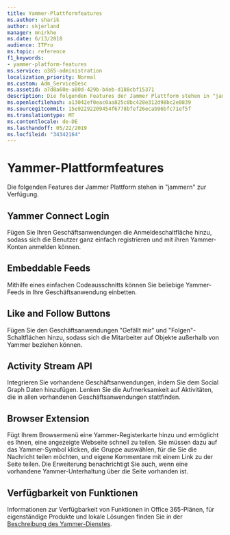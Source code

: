 ```yaml
---
title: Yammer-Plattformfeatures
ms.author: sharik
author: skjerland
manager: mnirkhe
ms.date: 6/13/2018
audience: ITPro
ms.topic: reference
f1_keywords:
- yammer-platform-features
ms.service: o365-administration
localization_priority: Normal
ms.custom: Adm_ServiceDesc
ms.assetid: a7d8a60e-a80d-429b-b4eb-d188cbf15371
description: Die folgenden Features der Jammer Plattform stehen in "jammern" zur Verfügung.
ms.openlocfilehash: a13042ef0eac0aa825c0bc428e312d98bc2e0839
ms.sourcegitcommit: 15e92292209454f6778bfef26ecab96bfc71ef5f
ms.translationtype: MT
ms.contentlocale: de-DE
ms.lasthandoff: 05/22/2019
ms.locfileid: "34342164"
---
```

# <a name="yammer-platform-features"></a>Yammer-Plattformfeatures

Die folgenden Features der Jammer Plattform stehen in "jammern" zur Verfügung.
  
## <a name="yammer-connect-login"></a>Yammer Connect Login
<a name="bkmk_YammerConnectLogin"> </a>

Fügen Sie Ihren Geschäftsanwendungen die Anmeldeschaltfläche hinzu, sodass sich die Benutzer ganz einfach registrieren und mit ihren Yammer-Konten anmelden können.
  
## <a name="embeddable-feeds"></a>Embeddable Feeds
<a name="bkmk_EmbeddableFeeds"> </a>

Mithilfe eines einfachen Codeausschnitts können Sie beliebige Yammer-Feeds in Ihre Geschäftsanwendung einbetten.
  
## <a name="like-and-follow-buttons"></a>Like and Follow Buttons
<a name="bkmk_LikeAndFollowButtons"> </a>

Fügen Sie den Geschäftsanwendungen "Gefällt mir" und "Folgen"-Schaltflächen hinzu, sodass sich die Mitarbeiter auf Objekte außerhalb von Yammer beziehen können.
  
## <a name="activity-stream-api"></a>Activity Stream API
<a name="bkmk_ActivityStreamAPI"> </a>

Integrieren Sie vorhandene Geschäftsanwendungen, indem Sie dem Social Graph Daten hinzufügen. Lenken Sie die Aufmerksamkeit auf Aktivitäten, die in allen vorhandenen Geschäftsanwendungen stattfinden.
  
## <a name="browser-extension"></a>Browser Extension
<a name="bkmk_BrowserExtension"> </a>

Fügt Ihrem Browsermenü eine Yammer-Registerkarte hinzu und ermöglicht es Ihnen, eine angezeigte Webseite schnell zu teilen. Sie müssen dazu auf das Yammer-Symbol klicken, die Gruppe auswählen, für die Sie die Nachricht teilen möchten, und eigene Kommentare mit einem Link zu der Seite teilen. Die Erweiterung benachrichtigt Sie auch, wenn eine vorhandene Yammer-Unterhaltung über die Seite vorhanden ist. 
  
## <a name="feature-availability"></a>Verfügbarkeit von Funktionen
<a name="bkmk_BrowserExtension"> </a>

Informationen zur Verfügbarkeit von Funktionen in Office 365-Plänen, für eigenständige Produkte und lokale Lösungen finden Sie in der [Beschreibung des Yammer-Dienstes](yammer-service-description.md).
  

